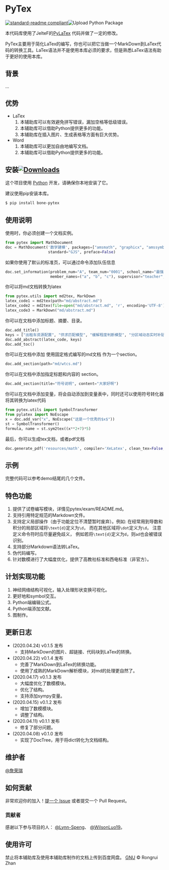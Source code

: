 # PyTex

[![standard-readme compliant](https://img.shields.io/badge/readme%20style-standard-brightgreen.svg?style=flat-square)](https://github.com/RichardLitt/standard-readme)![Upload Python Package](https://github.com/zrr1999/PyTex/workflows/Upload%20Python%20Package/badge.svg)

本代码库使用了JelteF的[PyLaTex](https://github.com/JelteF/PyLaTeX) 代码并做了一定的修改。

PyTex主要用于简化LaTex的编写，你也可以把它当做一个MarkDown到LaTex代码的转换工具。LaTex语法并不是使用本库必须的要求，但是熟悉LaTex语法有助于更好的使用本库。

## 背景

...

## 优势
- LaTex
    1. 本辅助库可以有效避免拼写错误，漏加空格等低级错误。
    2. 本辅助库可以借助Python提供更多的功能。
    3. 本辅助库在插入图片、生成表格等方面有巨大优势。
- Word
    1. 本辅助库可以更加自由地编写文档。
    2. 本辅助库可以借助Python提供更多的功能。


## 安装[![Downloads](https://pepy.tech/badge/bone-pytex)](https://pepy.tech/project/bone-pytex)

这个项目使用 [Python](https://www.python.org/downloads/) 开发，请确保你本地安装了它。

建议使用pip安装本库。

```sh
$ pip install bone-pytex
```

## 使用说明

使用时，你必须创建一个文档实例。

```python
from pytex import MathDocument
doc = MathDocument('数学建模', packages=["amsmath", "graphicx", "amssymb", "cite"],
                   standard="GJS", preface=False)
```

如果你使用了默认的标准页，可以通过命令添加队伍信息

```python
doc.set_information(problem_num="A", team_num="0001", school_name="最强大学",
                    member_names=("a", "b", "c"), supervisor="teacher", date=(2020, 4, 20))
```

你可以将md文档转换为latex

```python
from pytex.utils import md2tex, MarkDown
latex_code1 = md2tex(path="md/abstract.md")
latex_code2 = md2tex(file=open("md/abstract.md", 'r', encoding='UTF-8'))
latex_code3 = MarkDown("md/abstract.md")
```

你可以在文档中添加标题、摘要、目录。

```python
doc.add_title()
keys = ["出租车资源配置", "供求匹配模型", "缓解程度判断模型", "分区域动态实时补贴方案"]
doc.add_abstract(latex_code, keys)
doc.add_toc()
```

你可以在文档中添加 使用固定格式编写的md文档 作为一个section。

```python
doc.add_section(path="md/wtcs.md")
```

你可以在文档中添加指定标题和内容的 section。

```python
doc.add_section(title="符号说明", content="大家好啊")
```

你可以在文档中添加变量，将会自动添加到变量表中，同时还可以使用符号转化器将其转换为latex代码

```python
from pytex.utils import SymbolTransformer
from pylatex import NoEscape
x = doc.add_var("x", NoEscape("这是一个优秀的$x$"))
st = SymbolTransformer()
formula, name = st.sym2tex((x**2+7)*5)
```

最后，你可以生成tex文档，或者pdf文档

```python
doc.generate_pdf('resources/math', compiler='XeLatex', clean_tex=False, clean=False)
```

## 示例

完整代码可以参考demo结尾的几个文件。

## 特色功能
1. 提供了试卷编写模块，详情见pytex/exam/README.md。
2. 支持引用特定规范的Markdown文件。
3. 支持定义局部操作（由于功能定位不清楚暂时废弃）。例如:
   在经常用到导数和积分的局部区域将`\text{d}`定义为`\d`，
   而在其他区域将`\dot`定义为`\d`，
   注意定义命令符时应尽量避免歧义，
   例如若将`\text{d}`定义为`d`，则`ad`也会被错误识别。
4. 支持部分Markdown语法转LaTex。
5. 伪代码编写。
6. 针对数模进行了大幅度优化，提供了高教社标准和西电标准（非官方）。

## 计划实现功能
1. 神经网络结构可视化，输入处理形状变换可视化。
2. 更好地和symbol交互。
3. Python端编辑公式。
3. Python端添加文献。
4. 图制作。

## 更新日志
- (2020.04.24) v0.1.5 发布
    - 支持MarkDown的图片、超链接、代码块到LaTex的转换。
- (2020.04.22) v0.1.4 发布
    - 完善了MarkDown到LaTex的转换功能。
    - 使用了成熟的MarkDown解析模块，对md的处理更自然了。
- (2020.04.17) v0.1.3 发布
    - 大幅度优化了数模模块。
    - 优化了结构。
    - 支持添加sympy变量。
- (2020.04.15) v0.1.2 发布
    - 增加了数模模块。
    - 调整了结构。
- (2020.04.11) v0.1.1 发布
    - 修复了部分问题。
- (2020.04.08) v0.1.0 发布
    - 实现了DocTree，用于将dict转化为文档结构。

## 维护者

[@詹荣瑞](https://github.com/tczrr1999)

## 如何贡献

非常欢迎你的加入！[提一个 Issue](https://github.com/tczrr1999/pytex/issues/new) 或者提交一个 Pull Request。

### 贡献者

感谢以下参与项目的人：
[@Lynn-Speng](https://github.com/Lynn-Speng)、
[@WilsonLuo19](https://github.com/WilsonLuo19)。

## 使用许可

禁止将本辅助库及使用本辅助库制作的文档上传到百度网盘。
[GNU](LICENSE) © Rongrui Zhan
